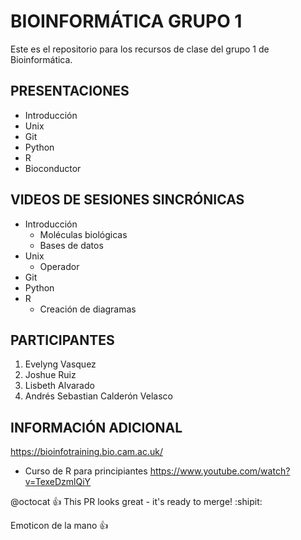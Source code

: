 # BIOINFORMÁTICA GRUPO 1
Este es el repositorio para los recursos de clase del grupo 1 de Bioinformática. 

## PRESENTACIONES

- Introducción
- Unix
- Git
- Python
- R
- Bioconductor


## VIDEOS DE SESIONES SINCRÓNICAS 

- Introducción
  - Moléculas biológicas
  - Bases de datos
- Unix
  - Operador  
- Git
- Python
- R
  - Creación de diagramas 



## PARTICIPANTES

1. Evelyng Vasquez
2. Joshue Ruiz 
3. Lisbeth Alvarado
4. Andrés Sebastian Calderón Velasco

## INFORMACIÓN ADICIONAL

<https://bioinfotraining.bio.cam.ac.uk/>
- Curso de R para principiantes <https://www.youtube.com/watch?v=TexeDzmlQiY>



@octocat :+1: This PR looks great - it's ready to merge! :shipit: 

Emoticon de la mano :+1:


